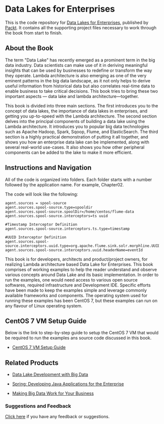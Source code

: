 # Data Lakes for Enterprises
This is the code repository for [Data Lakes for Enterprises](https://www.packtpub.com/big-data-and-business-intelligence/data-lakes-enterprises?utm_source=github&utm_medium=repository&utm_campaign=9781787281349), published by [Packt](https://www.packtpub.com/?utm_source=github). It contains all the supporting project files necessary to work through the book from start to finish.
## About the Book
The term "Data Lake" has recently emerged as a prominent term in the big data industry. Data scientists can make use of it in deriving meaningful insights that can be used by businesses to redefine or transform the way they operate. Lambda architecture is also emerging as one of the very eminent patterns in the big data landscape, as it not only helps to derive useful information from historical data but also correlates real-time data to enable business to take critical decisions. This book tries to bring these two important aspects — data lake and lambda architecture—together.

This book is divided into three main sections. The first introduces you to the concept of data lakes, the importance of data lakes in enterprises, and getting you up-to-speed with the Lambda architecture. The second section delves into the principal components of building a data lake using the Lambda architecture. It introduces you to popular big data technologies such as Apache Hadoop, Spark, Sqoop, Flume, and ElasticSearch. The third section is a highly practical demonstration of putting it all together, and shows you how an enterprise data lake can be implemented, along with several real-world use-cases. It also shows you how other peripheral components can be added to the lake to make it more efficient.


## Instructions and Navigation
All of the code is organized into folders. Each folder starts with a number followed by the application name. For example, Chapter02.



The code will look like the following:
```
agent.sources = spool-source
agent.sources.spool-source.type=spooldir
agent.sources.spool-source.spoolDir=/home/centos/flume-data
agent.sources.spool-source.interceptors=ts uuid

#Timestamp Interceptor Definition
agent.sources.spool-source.interceptors.ts.type=timestamp

#UUID Interceptor Definition
agent.sources.spool-source.interceptors.uuid.type=org.apache.flume.sink.solr.morphline.UUIDInterceptor$Builder
agent.sources.spool-source.interceptors.uuid.headerName=eventId
```

This book is for developers, architects and product/project owners, for realizing Lambda architecture based Data Lake for Enterprises. This book comprises of working examples to help the reader understand and observe various concepts around Data Lake and its basic implementation. In order to run the examples, one would need access to various open source softwares, required infrastructure and Development IDE. Specific efforts have been made to keep the examples simple and leverage commonly available frameworks and components. The operating system used for running these examples has been CentOS 7, but these examples can run on any flavour of Linux operating system.

## CentOS 7 VM Setup Guide
Below is the link to step-by-step guide to setup the CentOS 7 VM that would be required to run the examples ans source code discussed in this book. 
* [CentOS 7 VM Setup Guide](VM-Setup-Guide.MD)

## Related Products
* [Data Lake Development with Big Data](https://www.packtpub.com/big-data-and-business-intelligence/data-lake-development-big-data?utm_source=github&utm_medium=repository&utm_campaign=9781785888083)

* [Spring: Developing Java Applications for the Enterprise](https://www.packtpub.com/web-development/spring-developing-java-applications-enterprise?utm_source=github&utm_medium=repository&utm_campaign=9781787127555)

* [Making Big Data Work for Your Business](https://www.packtpub.com/business/making-big-data-work-your-business?utm_source=github&utm_medium=repository&utm_campaign=9781783000982)

### Suggestions and Feedback
[Click here](https://docs.google.com/forms/d/e/1FAIpQLSe5qwunkGf6PUvzPirPDtuy1Du5Rlzew23UBp2S-P3wB-GcwQ/viewform) if you have any feedback or suggestions.
